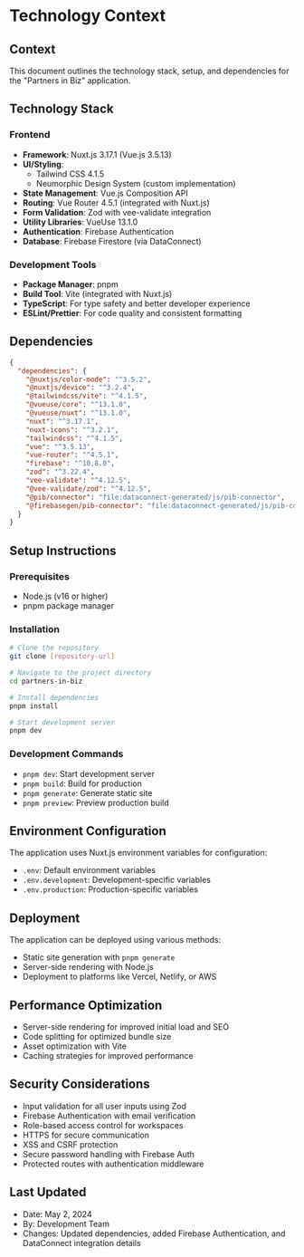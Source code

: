 # Technology Context

## Context
This document outlines the technology stack, setup, and dependencies for the "Partners in Biz" application.

## Technology Stack

### Frontend
- **Framework**: Nuxt.js 3.17.1 (Vue.js 3.5.13)
- **UI/Styling**:
  - Tailwind CSS 4.1.5
  - Neumorphic Design System (custom implementation)
- **State Management**: Vue.js Composition API
- **Routing**: Vue Router 4.5.1 (integrated with Nuxt.js)
- **Form Validation**: Zod with vee-validate integration
- **Utility Libraries**: VueUse 13.1.0
- **Authentication**: Firebase Authentication
- **Database**: Firebase Firestore (via DataConnect)

### Development Tools
- **Package Manager**: pnpm
- **Build Tool**: Vite (integrated with Nuxt.js)
- **TypeScript**: For type safety and better developer experience
- **ESLint/Prettier**: For code quality and consistent formatting

## Dependencies
```json
{
  "dependencies": {
    "@nuxtjs/color-mode": "^3.5.2",
    "@nuxtjs/device": "^3.2.4",
    "@tailwindcss/vite": "^4.1.5",
    "@vueuse/core": "^13.1.0",
    "@vueuse/nuxt": "^13.1.0",
    "nuxt": "^3.17.1",
    "nuxt-icons": "^3.2.1",
    "tailwindcss": "^4.1.5",
    "vue": "^3.5.13",
    "vue-router": "^4.5.1",
    "firebase": "^10.8.0",
    "zod": "^3.22.4",
    "vee-validate": "^4.12.5",
    "@vee-validate/zod": "^4.12.5",
    "@pib/connector": "file:dataconnect-generated/js/pib-connector",
    "@firebasegen/pib-connector": "file:dataconnect-generated/js/pib-connector"
  }
}
```

## Setup Instructions

### Prerequisites
- Node.js (v16 or higher)
- pnpm package manager

### Installation
```bash
# Clone the repository
git clone [repository-url]

# Navigate to the project directory
cd partners-in-biz

# Install dependencies
pnpm install

# Start development server
pnpm dev
```

### Development Commands
- `pnpm dev`: Start development server
- `pnpm build`: Build for production
- `pnpm generate`: Generate static site
- `pnpm preview`: Preview production build

## Environment Configuration
The application uses Nuxt.js environment variables for configuration:
- `.env`: Default environment variables
- `.env.development`: Development-specific variables
- `.env.production`: Production-specific variables

## Deployment
The application can be deployed using various methods:
- Static site generation with `pnpm generate`
- Server-side rendering with Node.js
- Deployment to platforms like Vercel, Netlify, or AWS

## Performance Optimization
- Server-side rendering for improved initial load and SEO
- Code splitting for optimized bundle size
- Asset optimization with Vite
- Caching strategies for improved performance

## Security Considerations
- Input validation for all user inputs using Zod
- Firebase Authentication with email verification
- Role-based access control for workspaces
- HTTPS for secure communication
- XSS and CSRF protection
- Secure password handling with Firebase Auth
- Protected routes with authentication middleware

## Last Updated
- Date: May 2, 2024
- By: Development Team
- Changes: Updated dependencies, added Firebase Authentication, and DataConnect integration details